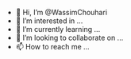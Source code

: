 - 👋 Hi, I’m @WassimChouhari
- 👀 I’m interested in ...
- 🌱 I’m currently learning ...
- 💞️ I’m looking to collaborate on ...
- 📫 How to reach me ...

<!---
WassimChouhari/WassimChouhari is a ✨ special ✨ repository because its `README.md` (this file) appears on your GitHub profile.
You can click the Preview link to take a look at your changes.
--->
